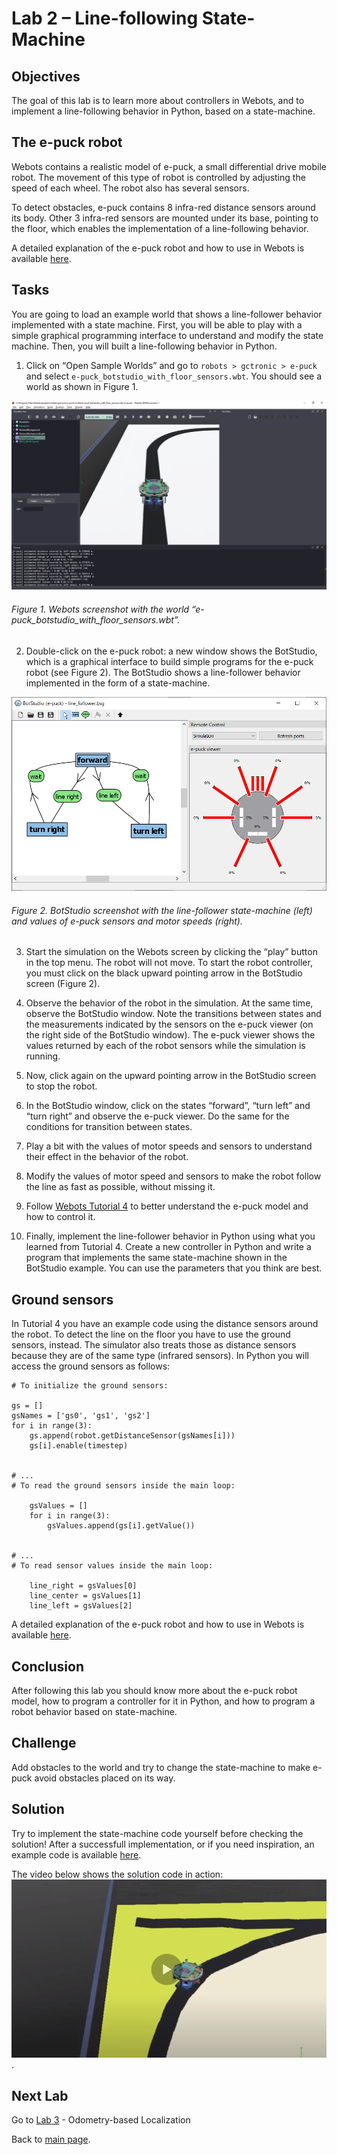 # Lab 2 – Line-following State-Machine

## Objectives
The goal of this lab is to learn more about controllers in Webots, and to implement a line-following behavior in Python, based on a state-machine. 

## The e-puck robot
Webots contains a realistic model of e-puck, a small differential drive mobile robot. The movement of this type of robot is controlled by adjusting the speed of each wheel. The robot also has several sensors. 

To detect obstacles, e-puck contains 8 infra-red distance sensors around its body. Other 3 infra-red sensors are mounted under its base, pointing to the floor, which enables the implementation of a line-following behavior. 

A detailed explanation of the e-puck robot and how to use in Webots is available [here](https://cyberbotics.com/doc/guide/epuck).

## Tasks
You are going to load an example world that shows a line-follower behavior implemented with a state machine. First, you will be able to play with a simple graphical programming interface to understand and modify the state machine. Then, you will built a line-following behavior in Python.

1. Click on “Open Sample Worlds” and go to `robots > gctronic > e-puck` and select `e-puck_botstudio_with_floor_sensors.wbt`. You should see a world as shown in Figure 1.

![Webots screenshot with e-puck](../Lab2/Webots_screenshot_with_e-puck.png)
###### Figure 1. Webots screenshot with the world “e-puck_botstudio_with_floor_sensors.wbt”.


2. Double-click on the e-puck robot: a new window shows the BotStudio, which is a graphical interface to build simple programs for the e-puck robot (see Figure 2). The BotStudio shows a line-follower behavior implemented in the form of a state-machine.

![BotStudio screenshot](../Lab2/BotStudio.png)
###### Figure 2. BotStudio screenshot with the line-follower state-machine (left) and values of e-puck sensors and motor speeds (right).

3. Start the simulation on the Webots screen by clicking the “play” button in the top menu. The robot will not move. To start the robot controller, you must click on the black upward pointing arrow in the BotStudio screen (Figure 2). 

4. Observe the behavior of the robot in the simulation. At the same time, observe the BotStudio window. Note the transitions between states and the measurements indicated by the sensors on the e-puck viewer (on the right side of the BotStudio window). The e-puck viewer shows the values returned by each of the robot sensors while the simulation is running. 

5. Now, click again on the upward pointing arrow in the BotStudio screen to stop the robot.

6. In the BotStudio window, click on the states “forward”, “turn left” and “turn right” and observe the e-puck viewer. Do the same for the conditions for transition between states. 

7. Play a bit with the values of motor speeds and sensors to understand their effect in the behavior of the robot. 

8. Modify the values of motor speed and sensors to make the robot follow the line as fast as possible, without missing it. 

9. Follow [Webots Tutorial 4](https://cyberbotics.com/doc/guide/tutorial-4-more-about-controllers?tab-language=python) to better understand the e-puck model and how to control it.

10. Finally, implement the line-follower behavior in Python using what you learned from Tutorial 4. Create a new controller in Python and write a program that implements the same state-machine shown in the BotStudio example. You can use the parameters that you think are best. 

## Ground sensors
In Tutorial 4 you have an example code using the distance sensors around the robot. To detect the line on the floor you have to use the ground sensors, instead. The simulator also treats those as distance sensors because they are of the same type (infrared sensors). In Python you will access the ground sensors as follows:

```
# To initialize the ground sensors:

gs = []
gsNames = ['gs0', 'gs1', 'gs2']
for i in range(3):
    gs.append(robot.getDistanceSensor(gsNames[i]))
    gs[i].enable(timestep)


# ...
# To read the ground sensors inside the main loop:

    gsValues = []
    for i in range(3):
        gsValues.append(gs[i].getValue())
    
    
# ...
# To read sensor values inside the main loop:

    line_right = gsValues[0]
    line_center = gsValues[1]
    line_left = gsValues[2]

```
A detailed explanation of the e-puck robot and how to use in Webots is available [here](https://cyberbotics.com/doc/guide/epuck).

## Conclusion
After following this lab you should know more about the e-puck robot model, how to program a controller for it in Python, and how to program a robot behavior based on state-machine. 

## Challenge
Add obstacles to the world and try to change the state-machine to make e-puck avoid obstacles placed on its way.

## Solution
Try to implement the state-machine code yourself before checking the solution! After a successfull implementation, or if you need inspiration, an example code is available [here](../Lab2/line_following_behavior.py).

The video below shows the solution code in action:
[![Video screenshot](../Lab2/line-follower_video_screenshot.png)](https://youtu.be/nW06dLEe-AU).

## Next Lab
Go to [Lab 3](../Lab3/ReadMe.md) - Odometry-based Localization

Back to [main page](../README.md).
